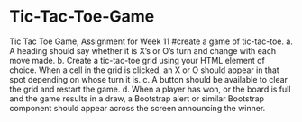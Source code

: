 # Tic-Tac-Toe-Game
Tic Tac Toe Game, Assignment for Week 11
#create a game of tic-tac-toe.
a.	A heading should say whether it is X’s or O’s turn and change with each move made.
b.	Create a tic-tac-toe grid using your HTML element of choice. When a cell in the grid is clicked, an X or O should appear in that spot depending on whose turn it is.
c.	A button should be available to clear the grid and restart the game.
d.	When a player has won, or the board is full and the game results in a draw, a Bootstrap alert or similar Bootstrap component should appear across the screen announcing the winner.
